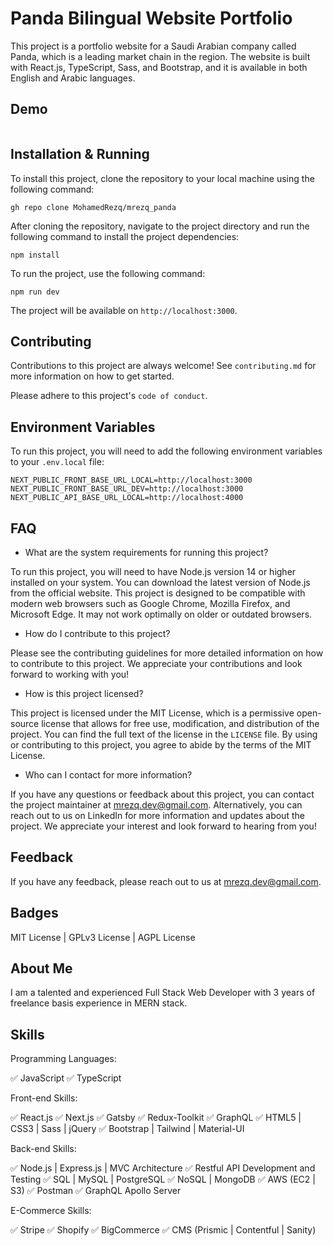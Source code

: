 # Panda Bilingual Website Portfolio

This project is a portfolio website for a Saudi Arabian company called Panda, which is a leading market chain in the region. The website is built with React.js, TypeScript, Sass, and Bootstrap, and it is available in both English and Arabic languages.

## Demo

![]()

## Installation & Running

To install this project, clone the repository to your local machine using the following command:

```
gh repo clone MohamedRezq/mrezq_panda
```

After cloning the repository, navigate to the project directory and run the following command to install the project dependencies:

```
npm install
```

To run the project, use the following command:

```
npm run dev
```

The project will be available on `http://localhost:3000`.

## Contributing

Contributions to this project are always welcome! See `contributing.md` for more information on how to get started.

Please adhere to this project's `code of conduct`.

## Environment Variables

To run this project, you will need to add the following environment variables to your `.env.local` file:

```
NEXT_PUBLIC_FRONT_BASE_URL_LOCAL=http://localhost:3000
NEXT_PUBLIC_FRONT_BASE_URL_DEV=http://localhost:3000
NEXT_PUBLIC_API_BASE_URL_LOCAL=http://localhost:4000
```

## FAQ

- What are the system requirements for running this project?

To run this project, you will need to have Node.js version 14 or higher installed on your system. You can download the latest version of Node.js from the official website. This project is designed to be compatible with modern web browsers such as Google Chrome, Mozilla Firefox, and Microsoft Edge. It may not work optimally on older or outdated browsers.

- How do I contribute to this project?

Please see the contributing guidelines for more detailed information on how to contribute to this project. We appreciate your contributions and look forward to working with you!

- How is this project licensed?

This project is licensed under the MIT License, which is a permissive open-source license that allows for free use, modification, and distribution of the project. You can find the full text of the license in the `LICENSE` file. By using or contributing to this project, you agree to abide by the terms of the MIT License.

- Who can I contact for more information?

If you have any questions or feedback about this project, you can contact the project maintainer at mrezq.dev@gmail.com. Alternatively, you can reach out to us on LinkedIn for more information and updates about the project. We appreciate your interest and look forward to hearing from you!

## Feedback

If you have any feedback, please reach out to us at mrezq.dev@gmail.com.

## Badges

MIT License | GPLv3 License | AGPL License

## About Me

I am a talented and experienced Full Stack Web Developer with 3 years of freelance basis experience in MERN stack.

## Skills

Programming Languages:

✅ JavaScript
✅ TypeScript

Front-end Skills:

✅ React.js
✅ Next.js
✅ Gatsby
✅ Redux-Toolkit
✅ GraphQL
✅ HTML5 | CSS3 | Sass | jQuery
✅ Bootstrap | Tailwind | Material-UI

Back-end Skills:

✅ Node.js | Express.js | MVC Architecture
✅ Restful API Development and Testing
✅ SQL | MySQL | PostgreSQL
✅ NoSQL | MongoDB
✅ AWS (EC2 | S3)
✅ Postman
✅ GraphQL Apollo Server

E-Commerce Skills:

✅ Stripe
✅ Shopify
✅ BigCommerce
✅ CMS (Prismic | Contentful | Sanity)
